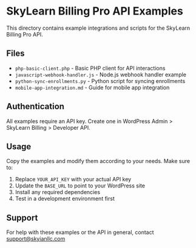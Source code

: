 # SkyLearn Billing Pro API Examples

This directory contains example integrations and scripts for the SkyLearn Billing Pro API.

## Files

- `php-basic-client.php` - Basic PHP client for API interactions
- `javascript-webhook-handler.js` - Node.js webhook handler example
- `python-sync-enrollments.py` - Python script for syncing enrollments
- `mobile-app-integration.md` - Guide for mobile app integration

## Authentication

All examples require an API key. Create one in WordPress Admin > SkyLearn Billing > Developer API.

## Usage

Copy the examples and modify them according to your needs. Make sure to:

1. Replace `YOUR_API_KEY` with your actual API key
2. Update the `BASE_URL` to point to your WordPress site
3. Install any required dependencies
4. Test in a development environment first

## Support

For help with these examples or the API in general, contact support@skyianllc.com